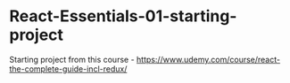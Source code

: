 # React-Essentials-01-starting-project
Starting project from this course - https://www.udemy.com/course/react-the-complete-guide-incl-redux/
